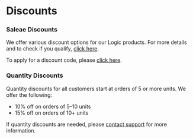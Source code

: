 # Discounts

### Saleae Discounts

We offer various discount options for our Logic products. For more details and to check if you qualify, [click here](https://blog.saleae.com/saleae-discounts/).

To apply for a discount code, please [click here](https://www.saleae.com/discounts).

### Quantity Discounts

Quantity discounts for all customers start at orders of 5 or more units. We offer the following:

* 10% off on orders of 5–10 units
* 15% off on orders of 10+ units

If quantity discounts are needed, please [contact support](https://support.saleae.com/hc/en-us/requests/new) for more information.

